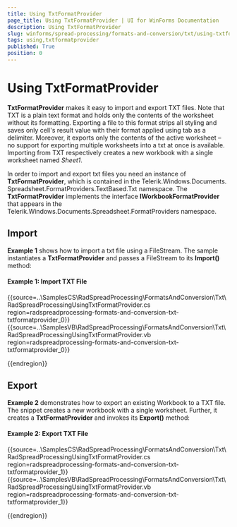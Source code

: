 ```yaml
---
title: Using TxtFormatProvider
page_title: Using TxtFormatProvider | UI for WinForms Documentation
description: Using TxtFormatProvider
slug: winforms/spread-processing/formats-and-conversion/txt/using-txtformatprovider
tags: using,txtformatprovider
published: True
position: 0
---
```


# Using TxtFormatProvider



__TxtFormatProvider__ makes it easy to import and export TXT files. Note that TXT is a plain text format and holds only the contents of the worksheet without its formatting. Exporting a file to this format strips all styling and saves only cell's result value with their format applied  using tab as a delimiter. Moreover, it exports only the contents of the active worksheet – no support for exporting multiple worksheets into a txt at once is available. Importing from TXT respectively creates a new workbook with a single worksheet named *Sheet1*.
      

In order to import and export txt files you need an instance of __TxtFormatProvider__, which is contained in the Telerik.Windows.Documents. Spreadsheet.FormatProviders.TextBased.Txt namespace. The __TxtFormatProvider__ implements the interface __IWorkbookFormatProvider__ that appears in the Telerik.Windows.Documents.Spreadsheet.FormatProviders namespace.
      

## Import

__Example 1__ shows how to import a txt file using a FileStream. The sample instantiates a __TxtFormatProvider__ and passes a FileStream to its __Import()__ method:


#### Example 1: Import TXT File

	
{{source=..\SamplesCS\RadSpreadProcessing\FormatsAndConversion\Txt\RadSpreadProcessingUsingTxtFormatProvider.cs region=radspreadprocessing-formats-and-conversion-txt-txtformatprovider_0}} 
{{source=..\SamplesVB\RadSpreadProcessing\FormatsAndConversion\Txt\RadSpreadProcessingUsingTxtFormatProvider.vb region=radspreadprocessing-formats-and-conversion-txt-txtformatprovider_0}} 


{{endregion}} 

## Export

__Example 2__ demonstrates how to export an existing Workbook to a TXT file. The snippet creates a new workbook with a single worksheet. Further, it creates a __TxtFormatProvider__ and invokes its __Export()__ method:

#### Example 2: Export TXT File

	
{{source=..\SamplesCS\RadSpreadProcessing\FormatsAndConversion\Txt\RadSpreadProcessingUsingTxtFormatProvider.cs region=radspreadprocessing-formats-and-conversion-txt-txtformatprovider_1}} 
{{source=..\SamplesVB\RadSpreadProcessing\FormatsAndConversion\Txt\RadSpreadProcessingUsingTxtFormatProvider.vb region=radspreadprocessing-formats-and-conversion-txt-txtformatprovider_1}} 


{{endregion}} 

	


